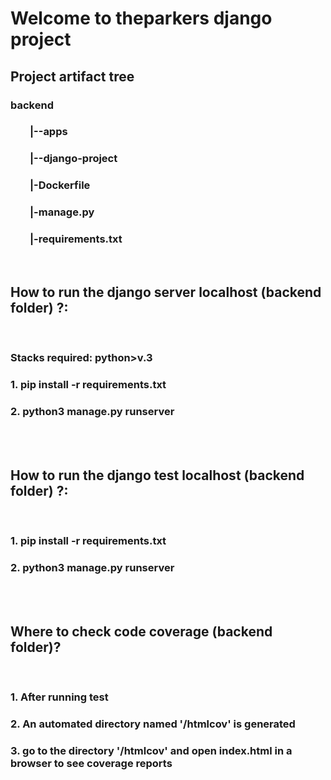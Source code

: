 # Welcome to theparkers django project

## Project artifact tree
### backend
### &nbsp;&nbsp;&nbsp;&nbsp;&nbsp;&nbsp;&nbsp;  |--apps
### &nbsp;&nbsp;&nbsp;&nbsp;&nbsp;&nbsp;&nbsp;  |--django-project
### &nbsp;&nbsp;&nbsp;&nbsp;&nbsp;&nbsp;&nbsp;  |-Dockerfile
### &nbsp;&nbsp;&nbsp;&nbsp;&nbsp;&nbsp;&nbsp;  |-manage.py
### &nbsp;&nbsp;&nbsp;&nbsp;&nbsp;&nbsp;&nbsp;  |-requirements.txt
 <br />

## How to run the django server localhost (backend folder) ?:
 <br />

### Stacks required: python>v.3
### 1. pip install -r requirements.txt
### 2. python3 manage.py runserver

 <br /> <br />

## How to run the django test localhost (backend folder) ?:
 <br />

### 1. pip install -r requirements.txt
### 2. python3 manage.py runserver
 <br /> <br />
 
## Where to check code coverage (backend folder)? 
 <br />

### 1. After running test
### 2. An automated directory named '/htmlcov' is generated
### 3. go to the directory '/htmlcov' and open index.html in a browser to see coverage reports


